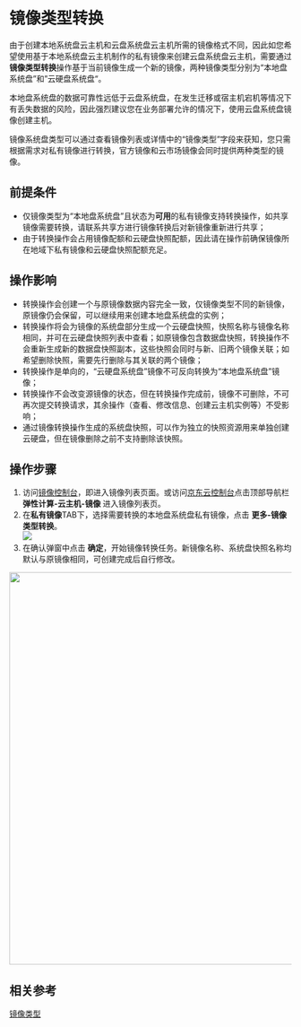 # 镜像类型转换
由于创建本地系统盘云主机和云盘系统盘云主机所需的镜像格式不同，因此如您希望使用基于本地系统盘云主机制作的私有镜像来创建云盘系统盘云主机，需要通过**镜像类型转换**操作基于当前镜像生成一个新的镜像，两种镜像类型分别为“本地盘系统盘”和”云硬盘系统盘“。

本地盘系统盘的数据可靠性远低于云盘系统盘，在发生迁移或宿主机宕机等情况下有丢失数据的风险，因此强烈建议您在业务部署允许的情况下，使用云盘系统盘镜像创建主机。

镜像系统盘类型可以通过查看镜像列表或详情中的“镜像类型”字段来获知，您只需根据需求对私有镜像进行转换，官方镜像和云市场镜像会同时提供两种类型的镜像。

## 前提条件

* 仅镜像类型为“本地盘系统盘”且状态为**可用**的私有镜像支持转换操作，如共享镜像需要转换，请联系共享方进行镜像转换后对新镜像重新进行共享；
* 由于转换操作会占用镜像配额和云硬盘快照配额，因此请在操作前确保镜像所在地域下私有镜像和云硬盘快照配额充足。

## 操作影响
* 转换操作会创建一个与原镜像数据内容完全一致，仅镜像类型不同的新镜像，原镜像仍会保留，可以继续用来创建本地盘系统盘的实例；
* 转换操作将会为镜像的系统盘部分生成一个云硬盘快照，快照名称与镜像名称相同，并可在云硬盘快照列表中查看；如原镜像包含数据盘快照，转换操作不会重新生成新的数据盘快照副本，这些快照会同时与新、旧两个镜像关联；如希望删除快照，需要先行删除与其关联的两个镜像；
* 转换操作是单向的，“云硬盘系统盘”镜像不可反向转换为“本地盘系统盘”镜像；
* 转换操作不会改变源镜像的状态，但在转换操作完成前，镜像不可删除，不可再次提交转换请求，其余操作（查看、修改信息、创建云主机实例等）不受影响；
* 通过镜像转换操作生成的系统盘快照，可以作为独立的快照资源用来单独创建云硬盘，但在镜像删除之前不支持删除该快照。

## 操作步骤
1. 访问[镜像控制台][1]，即进入镜像列表页面。或访问[京东云控制台][2]点击顶部导航栏 **弹性计算-云主机-镜像** 进入镜像列表页。
2. 在**私有镜像**TAB下，选择需要转换的本地盘系统盘私有镜像，点击 **更多-镜像类型转换**。<br>
![](https://img1.jcloudcs.com/cn/image/vm/Operation-Guide-Image-Convert1.png)
3. 在确认弹窗中点击 **确定**，开始镜像转换任务。新镜像名称、系统盘快照名称均默认与原镜像相同，可创建完成后自行修改。
<div align="center">
<img src="https://img1.jcloudcs.com/cn/image/vm/Operation-Guide-Image-convert2.png" width="700">
</div>

## 相关参考

[镜像类型](https://docs.jdcloud.com/virtual-machines/image-type)

  [1]: https://cns-console.jdcloud.com/host/image/list
  [2]: https://console.jdcloud.com/
 

